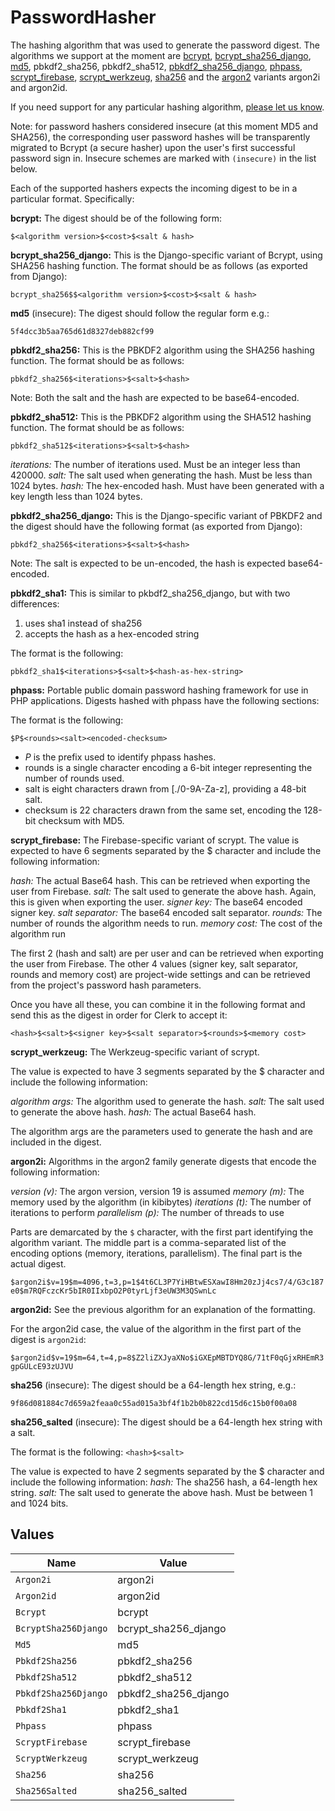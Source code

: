 # PasswordHasher

The hashing algorithm that was used to generate the password digest.
The algorithms we support at the moment are [bcrypt](https://en.wikipedia.org/wiki/Bcrypt), [bcrypt_sha256_django](https://docs.djangoproject.com/en/4.0/topics/auth/passwords/),
[md5](https://en.wikipedia.org/wiki/MD5), pbkdf2_sha256, pbkdf2_sha512, [pbkdf2_sha256_django](https://docs.djangoproject.com/en/4.0/topics/auth/passwords/),
[phpass](https://www.openwall.com/phpass/), [scrypt_firebase](https://firebaseopensource.com/projects/firebase/scrypt/),
[scrypt_werkzeug](https://werkzeug.palletsprojects.com/en/3.0.x/utils/#werkzeug.security.generate_password_hash), [sha256](https://en.wikipedia.org/wiki/SHA-2)
and the [argon2](https://argon2.online/) variants argon2i and argon2id.

If you need support for any particular hashing algorithm, [please let us know](https://clerk.com/support).

Note: for password hashers considered insecure (at this moment MD5 and SHA256), the corresponding user password hashes will be transparently migrated to Bcrypt (a secure hasher) upon the user's first successful password sign in.
Insecure schemes are marked with `(insecure)` in the list below.

Each of the supported hashers expects the incoming digest to be in a particular format. Specifically:

**bcrypt:** The digest should be of the following form:

`$<algorithm version>$<cost>$<salt & hash>`

**bcrypt_sha256_django:** This is the Django-specific variant of Bcrypt, using SHA256 hashing function. The format should be as follows (as exported from Django):

`bcrypt_sha256$$<algorithm version>$<cost>$<salt & hash>`

**md5** (insecure): The digest should follow the regular form e.g.:

`5f4dcc3b5aa765d61d8327deb882cf99`

**pbkdf2_sha256:** This is the PBKDF2 algorithm using the SHA256 hashing function. The format should be as follows:

`pbkdf2_sha256$<iterations>$<salt>$<hash>`

Note: Both the salt and the hash are expected to be base64-encoded.

**pbkdf2_sha512:** This is the PBKDF2 algorithm using the SHA512 hashing function. The format should be as follows:

`pbkdf2_sha512$<iterations>$<salt>$<hash>`

  _iterations:_ The number of iterations used. Must be an integer less than 420000.
  _salt:_ The salt used when generating the hash. Must be less than 1024 bytes.
  _hash:_ The hex-encoded hash. Must have been generated with a key length less than 1024 bytes.

**pbkdf2_sha256_django:** This is the Django-specific variant of PBKDF2 and the digest should have the following format (as exported from Django):

`pbkdf2_sha256$<iterations>$<salt>$<hash>`

Note: The salt is expected to be un-encoded, the hash is expected base64-encoded.

**pbkdf2_sha1:** This is similar to pkbdf2_sha256_django, but with two differences:
1. uses sha1 instead of sha256
2. accepts the hash as a hex-encoded string

The format is the following:

`pbkdf2_sha1$<iterations>$<salt>$<hash-as-hex-string>`

**phpass:** Portable public domain password hashing framework for use in PHP applications. Digests hashed with phpass have the following sections:

The format is the following:

`$P$<rounds><salt><encoded-checksum>`

- $P$ is the prefix used to identify phpass hashes.
- rounds is a single character encoding a 6-bit integer representing the number of rounds used.
- salt is eight characters drawn from [./0-9A-Za-z], providing a 48-bit salt.
- checksum is 22 characters drawn from the same set, encoding the 128-bit checksum with MD5.

**scrypt_firebase:** The Firebase-specific variant of scrypt.
The value is expected to have 6 segments separated by the $ character and include the following information:

_hash:_ The actual Base64 hash. This can be retrieved when exporting the user from Firebase.
_salt:_ The salt used to generate the above hash. Again, this is given when exporting the user.
_signer key:_ The base64 encoded signer key.
_salt separator:_ The base64 encoded salt separator.
_rounds:_ The number of rounds the algorithm needs to run.
_memory cost:_ The cost of the algorithm run

The first 2 (hash and salt) are per user and can be retrieved when exporting the user from Firebase.
The other 4 values (signer key, salt separator, rounds and memory cost) are project-wide settings and can be retrieved from the project's password hash parameters.

Once you have all these, you can combine it in the following format and send this as the digest in order for Clerk to accept it:

`<hash>$<salt>$<signer key>$<salt separator>$<rounds>$<memory cost>`

**scrypt_werkzeug:** The Werkzeug-specific variant of scrypt.

  The value is expected to have 3 segments separated by the $ character and include the following information:

  _algorithm args:_ The algorithm used to generate the hash.
  _salt:_ The salt used to generate the above hash.
  _hash:_ The actual Base64 hash.

  The algorithm args are the parameters used to generate the hash and are included in the digest.

**argon2i:** Algorithms in the argon2 family generate digests that encode the following information:

_version (v):_ The argon version, version 19 is assumed
_memory (m):_ The memory used by the algorithm (in kibibytes)
_iterations (t):_ The number of iterations to perform
_parallelism (p):_ The number of threads to use

Parts are demarcated by the `$` character, with the first part identifying the algorithm variant.
The middle part is a comma-separated list of the encoding options (memory, iterations, parallelism).
The final part is the actual digest.

`$argon2i$v=19$m=4096,t=3,p=1$4t6CL3P7YiHBtwESXawI8Hm20zJj4cs7/4/G3c187e0$m7RQFczcKr5bIR0IIxbpO2P0tyrLjf3eUW3M3QSwnLc`

**argon2id:** See the previous algorithm for an explanation of the formatting.

For the argon2id case, the value of the algorithm in the first part of the digest is `argon2id`:

`$argon2id$v=19$m=64,t=4,p=8$Z2liZXJyaXNo$iGXEpMBTDYQ8G/71tF0qGjxRHEmR3gpGULcE93zUJVU`

**sha256** (insecure): The digest should be a 64-length hex string, e.g.:

`9f86d081884c7d659a2feaa0c55ad015a3bf4f1b2b0b822cd15d6c15b0f00a08`

**sha256_salted** (insecure): The digest should be a 64-length hex string with a salt.

The format is the following:
  `<hash>$<salt>`  

The value is expected to have 2 segments separated by the $ character and include the following information:
  _hash:_ The sha256 hash, a 64-length hex string.
  _salt:_ The salt used to generate the above hash. Must be between 1 and 1024 bits.


## Values

| Name                 | Value                |
| -------------------- | -------------------- |
| `Argon2i`            | argon2i              |
| `Argon2id`           | argon2id             |
| `Bcrypt`             | bcrypt               |
| `BcryptSha256Django` | bcrypt_sha256_django |
| `Md5`                | md5                  |
| `Pbkdf2Sha256`       | pbkdf2_sha256        |
| `Pbkdf2Sha512`       | pbkdf2_sha512        |
| `Pbkdf2Sha256Django` | pbkdf2_sha256_django |
| `Pbkdf2Sha1`         | pbkdf2_sha1          |
| `Phpass`             | phpass               |
| `ScryptFirebase`     | scrypt_firebase      |
| `ScryptWerkzeug`     | scrypt_werkzeug      |
| `Sha256`             | sha256               |
| `Sha256Salted`       | sha256_salted        |